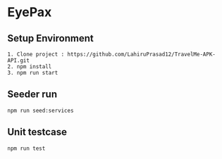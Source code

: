# EyePax

## Setup Environment

    1. Clone project : https://github.com/LahiruPrasad12/TravelMe-APK-API.git
    2. npm install
    3. npm run start


## Seeder run
    npm run seed:services

## Unit testcase
    npm run test





   

